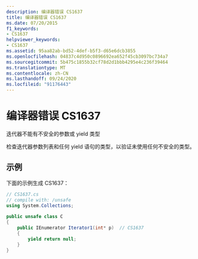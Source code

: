 ```yaml
---
description: 编译器错误 CS1637
title: 编译器错误 CS1637
ms.date: 07/20/2015
f1_keywords:
- CS1637
helpviewer_keywords:
- CS1637
ms.assetid: 95aa82ab-bd52-4def-b5f3-d65e6dcb3855
ms.openlocfilehash: 04837c4d950c0896692ea652f45cb3097bc734a7
ms.sourcegitcommit: 5b475c1855b32cf78d2d1bbb4295e4c236f39464
ms.translationtype: MT
ms.contentlocale: zh-CN
ms.lasthandoff: 09/24/2020
ms.locfileid: "91176443"
---
```

# <a name="compiler-error-cs1637"></a>编译器错误 CS1637

迭代器不能有不安全的参数或 yield 类型  
  
 检查迭代器参数列表和任何 yield 语句的类型，以验证未使用任何不安全的类型。  
  
## <a name="example"></a>示例  

 下面的示例生成 CS1637：  
  
```csharp  
// CS1637.cs  
// compile with: /unsafe  
using System.Collections;  
  
public unsafe class C  
{  
    public IEnumerator Iterator1(int* p)  // CS1637  
    {  
        yield return null;  
    }  
}  
```
